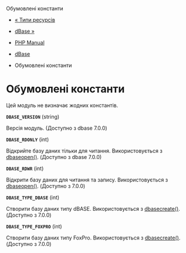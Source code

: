 Обумовлені константи

-   [« Типи ресурсів](dbase.resources.md)
    
-   [dBase »](ref.dbase.md)
    
-   [PHP Manual](index.md)
    
-   [dBase](book.dbase.md)
    
-   Обумовлені константи
    

# Обумовлені константи

Цей модуль не визначає жодних константів.

**`DBASE_VERSION`** (string)

Версія модуль. (Доступно з dbase 7.0.0)

**`DBASE_RDONLY`** (int)

Відкрийте базу даних тільки для читання. Використовується з [dbaseopen()](function.dbase-open.html). (Доступно з dbase 7.0.0)

**`DBASE_RDWR`** (int)

Відкрити базу даних для читання та запису. Використовується з [dbaseopen()](function.dbase-open.html). (Доступно з 7.0.0)

**`DBASE_TYPE_DBASE`** (int)

Створити базу даних типу dBASE. Використовується з [dbasecreate()](function.dbase-create.html). (Доступно з 7.0.0)

**`DBASE_TYPE_FOXPRO`** (int)

Створити базу даних типу FoxPro. Використовується з [dbasecreate()](function.dbase-create.html). (Доступно з 7.0.0)
